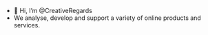 - 👋 Hi, I’m @CreativeRegards
- We analyse, develop and support a variety of online products and services.

<!---
CreativeRegards/CreativeRegards is a ✨ special ✨ repository because its `README.md` (this file) appears on your GitHub profile.
You can click the Preview link to take a look at your changes.
--->
